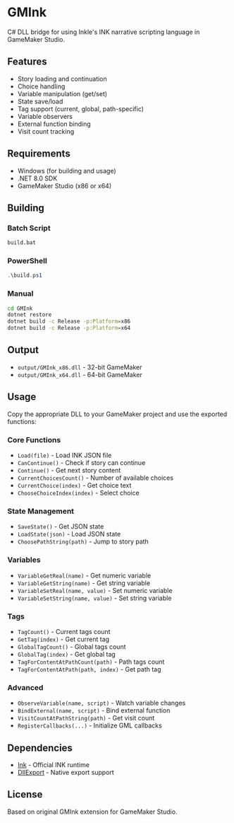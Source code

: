 # GMInk

C# DLL bridge for using Inkle's INK narrative scripting language in GameMaker Studio.

## Features

- Story loading and continuation
- Choice handling
- Variable manipulation (get/set)
- State save/load
- Tag support (current, global, path-specific)
- Variable observers
- External function binding
- Visit count tracking

## Requirements

- Windows (for building and usage)
- .NET 8.0 SDK
- GameMaker Studio (x86 or x64)

## Building

### Batch Script
```bash
build.bat
```

### PowerShell
```powershell
.\build.ps1
```

### Manual
```bash
cd GMInk
dotnet restore
dotnet build -c Release -p:Platform=x86
dotnet build -c Release -p:Platform=x64
```

## Output

- `output/GMInk_x86.dll` - 32-bit GameMaker
- `output/GMInk_x64.dll` - 64-bit GameMaker

## Usage

Copy the appropriate DLL to your GameMaker project and use the exported functions:

### Core Functions
- `Load(file)` - Load INK JSON file
- `CanContinue()` - Check if story can continue
- `Continue()` - Get next story content
- `CurrentChoicesCount()` - Number of available choices
- `CurrentChoice(index)` - Get choice text
- `ChooseChoiceIndex(index)` - Select choice

### State Management
- `SaveState()` - Get JSON state
- `LoadState(json)` - Load JSON state
- `ChoosePathString(path)` - Jump to story path

### Variables
- `VariableGetReal(name)` - Get numeric variable
- `VariableGetString(name)` - Get string variable
- `VariableSetReal(name, value)` - Set numeric variable
- `VariableSetString(name, value)` - Set string variable

### Tags
- `TagCount()` - Current tags count
- `GetTag(index)` - Get current tag
- `GlobalTagCount()` - Global tags count
- `GlobalTag(index)` - Get global tag
- `TagForContentAtPathCount(path)` - Path tags count
- `TagForContentAtPath(path, index)` - Get path tag

### Advanced
- `ObserveVariable(name, script)` - Watch variable changes
- `BindExternal(name, script)` - Bind external function
- `VisitCountAtPathString(path)` - Get visit count
- `RegisterCallbacks(...)` - Initialize GML callbacks

## Dependencies

- [Ink](https://www.nuget.org/packages/Ink/) - Official INK runtime
- [DllExport](https://www.nuget.org/packages/DllExport/) - Native export support

## License

Based on original GMInk extension for GameMaker Studio.
